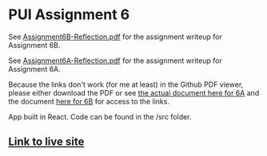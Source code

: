 # PUI Assignment 6

See [Assignment6B-Reflection.pdf](Assignment6B-Reflection.pdf) for the assignment writeup for Assignment 6B. 

See [Assignment6A-Reflection.pdf](Assignment6A-Reflection.pdf) for the assignment writeup for Assignment 6A. 

Because the links don't work (for me at least) in the Github PDF viewer, please either download the PDF or see [the actual document here for 6A](https://docs.google.com/document/d/1T8TGbDowWaGaqOTyUWmVK8Y86dafVVSatudvZzJrCLo/edit?usp=sharing) and the document [here for 6B](https://docs.google.com/document/d/1w8mB_OnE7id234rvhzd9ULRE4U7Dpsxvt7hg--ispOM/edit?usp=sharing) for access to the links.

App built in React. Code can be found in the /src folder.

## [Link to live site](https://connie.dog/PUI_homework_6)
